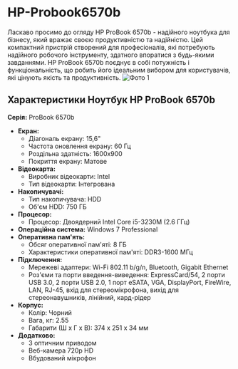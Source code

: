 # HP-Probook6570b
Ласкаво просимо до огляду HP ProBook 6570b - надійного ноутбука для бізнесу, який вражає своєю продуктивністю та надійністю. Цей компактний пристрій створений для професіоналів, які потребують надійного робочого інструменту, здатного впоратися з будь-якими завданнями.
HP ProBook 6570b поєднує в собі потужність і функціональність, що робить його ідеальним вибором для користувачів, які цінують якість та продуктивність.
![Фото 1](photos/HPprobook6570bPhoto3.jpg)
## Характеристики Ноутбук HP ProBook 6570b 
**Серія:** ProBook 6570b 
- **Екран:**
  - Діагональ екрану: 15,6"
  - Частота оновлення екрану: 60 Гц
  - Роздільна здатність: 1600x900
  - Покриття екрану: Матове
- **Відеокарта:**
  - Виробник відеокарти: Intel
  - Тип відеокарти: Інтегрована
- **Накопичувачі:**
  - Тип накопичувача: HDD
  - Об'єм HDD: 750 ГБ
- **Процесор:**
  - Процесор: Двоядерний Intel Core i5-3230M (2.6 ГГц)
- **Операційна система:** Windows 7 Professional
- **Оперативна пам'ять:**
  - Обсяг оперативної пам'яті: 8 ГБ
  - Характеристики оперативної пам'яті: DDR3-1600 МГц
- **Підключення:**
  - Мережеві адаптери: Wi-Fi 802.11 b/g/n, Bluetooth, Gigabit Ethernet
  - Роз'єми та порти введення-виведення: ExpressCard/54, 2 порти USB 3.0, 2 порти USB 2.0, 1 порт eSATA, VGA, DisplayPort, FireWire, LAN, RJ-45, вхід для стереомікрофона, вихід для стереонавушників, лінійний, кард-рідер
- **Корпус:**
  - Колір: Чорний
  - Вага, кг: 2.55
  - Габарити (Ш х Г х В): 374 x 251 x 34 мм
- **Додатково:**
  - З оптичним приводом
  - Веб-камера 720p HD
  - Вбудований мікрофон
